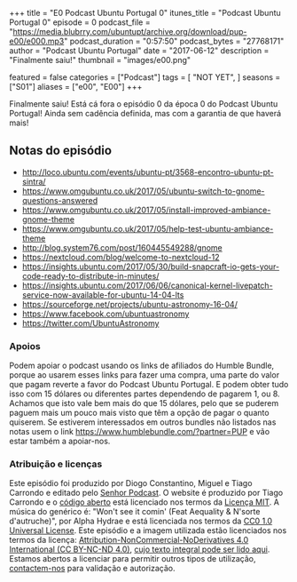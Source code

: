 +++
title = "E0 Podcast Ubuntu Portugal 0"
itunes_title = "Podcast Ubuntu Portugal 0"
episode = 0
podcast_file = "https://media.blubrry.com/ubuntupt/archive.org/download/pup-e00/e000.mp3"
podcast_duration = "0:57:50"
podcast_bytes = "27768171"
author = "Podcast Ubuntu Portugal"
date = "2017-06-12"
description = "Finalmente saiu!"
thumbnail = "images/e00.png"

featured = false
categories = ["Podcast"]
tags = [
  "NOT YET",
]
seasons = ["S01"]
aliases = ["e00", "E00"]
+++

Finalmente saiu!
Está cá fora o episódio 0 da época 0 do Podcast Ubuntu Portugal!
Ainda sem cadência definida, mas com a garantia de que haverá mais!

## Notas do episódio
* http://loco.ubuntu.com/events/ubuntu-pt/3568-encontro-ubuntu-pt-sintra/
* https://www.omgubuntu.co.uk/2017/05/ubuntu-switch-to-gnome-questions-answered
* https://www.omgubuntu.co.uk/2017/05/install-improved-ambiance-gnome-theme
* https://www.omgubuntu.co.uk/2017/05/help-test-ubuntu-ambiance-theme
* http://blog.system76.com/post/160445549288/gnome
* https://nextcloud.com/blog/welcome-to-nextcloud-12
* https://insights.ubuntu.com/2017/05/30/build-snapcraft-io-gets-your-code-ready-to-distribute-in-minutes/
* https://insights.ubuntu.com/2017/06/06/canonical-kernel-livepatch-service-now-available-for-ubuntu-14-04-lts
* https://sourceforge.net/projects/ubuntu-astronomy-16-04/
* https://www.facebook.com/ubuntuastronomy
* https://twitter.com/UbuntuAstronomy


### Apoios
Podem apoiar o podcast usando os links de afiliados do Humble Bundle, porque ao usarem esses links para fazer uma compra, uma parte do valor que pagam reverte a favor do Podcast Ubuntu Portugal.
E podem obter tudo isso com 15 dólares ou diferentes partes dependendo de pagarem 1, ou 8.
Achamos que isto vale bem mais do que 15 dólares, pelo que se puderem paguem mais um pouco mais visto que têm a opção de pagar o quanto quiserem.
Se estiverem interessados em outros bundles não listados nas notas usem o link https://www.humblebundle.com/?partner=PUP e vão estar também a apoiar-nos.

### Atribuição e licenças
Este episódio foi produzido por Diogo Constantino, Miguel e Tiago Carrondo e editado pelo [Senhor Podcast](https://senhorpodcast.pt/).
O website é produzido por Tiago Carrondo e o [código aberto](https://gitlab.com/podcastubuntuportugal/website) está licenciado nos termos da [Licença MIT](https://gitlab.com/podcastubuntuportugal/website/main/LICENSE).
A música do genérico é: "Won't see it comin' (Feat Aequality & N'sorte d'autruche)", por Alpha Hydrae e está licenciada nos termos da [CC0 1.0 Universal License](https://creativecommons.org/publicdomain/zero/1.0/).
Este episódio e a imagem utilizada estão licenciados nos termos da licença: [Attribution-NonCommercial-NoDerivatives 4.0 International (CC BY-NC-ND 4.0)](https://creativecommons.org/licenses/by-nc-nd/4.0/), [cujo texto integral pode ser lido aqui](https://creativecommons.org/licenses/by-nc-nd/4.0/legalcode). Estamos abertos a licenciar para permitir outros tipos de utilização, [contactem-nos](https://podcastubuntuportugal.org/contactos) para validação e autorização.

